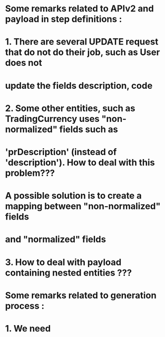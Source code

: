 
# Some remarks related to APIv2 and payload in step definitions :

# 1. There are several UPDATE request that do not do their job, such as User does not
#    update the fields description, code

# 2. Some other entities, such as TradingCurrency uses "non-normalized" fields such as
#    'prDescription' (instead of 'description'). How to deal with this problem???
#     A possible solution is to create a mapping between "non-normalized" fields
#     and "normalized" fields

# 3. How to deal with payload containing nested entities ???


# Some remarks related to generation process :

# 1. We need